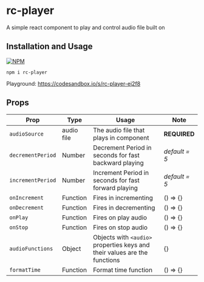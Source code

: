 # rc-player

A simple react component to play and control audio file built on <audio> html5 element.


## Installation and Usage

[![NPM](https://nodei.co/npm/rc-player.png)](https://nodei.co/npm/rc-player/)

`npm i rc-player`

Playground: https://codesandbox.io/s/rc-player-ej2f8

## Props

  Prop | Type | Usage | Note
------------ | ------------- | ------------- | ------------------------------------------
`audioSource` | audio file | The audio file that plays in component | **REQUIRED**
`decrementPeriod` | Number | Decrement Period in seconds for fast backward playing | *default = 5*
`incrementPeriod` | Number | Increment Period in seconds for fast forward playing |  *default = 5*
`onIncrement` | Function | Fires in incrementing | () => {}
`onDecrement` | Function | Fires in decrementing | () => {}
`onPlay` | Function | Fires on play audio | () => {}
`onStop` | Function | Fires on stop audio | () => {}
`audioFunctions` | Object | Objects with `<audio>` properties keys and their values are the functions  | {}
`formatTime` | Function | Format time function | () => {} 